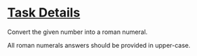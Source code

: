 # <a href="https://www.freecodecamp.org/challenges/roman-numeral-converter">Task Details</a>

Convert the given number into a roman numeral.

All roman numerals answers should be provided in upper-case.
